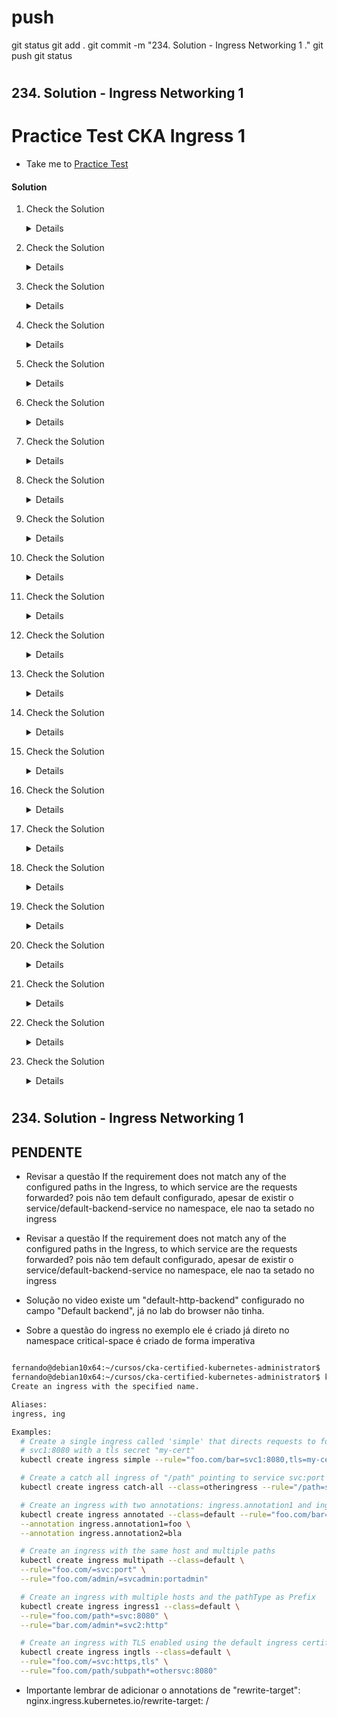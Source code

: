 
# ###################################################################################################################### 
# ###################################################################################################################### 
#  push

git status
git add .
git commit -m "234. Solution - Ingress Networking 1 ."
git push
git status



# ###################################################################################################################### 
# ###################################################################################################################### 
##  234. Solution - Ingress Networking 1 

# Practice Test CKA Ingress 1

  - Take me to [Practice Test](https://kodekloud.com/topic/practice-test-cka-ingress-networking-1/)

#### Solution 

  1. Check the Solution

     <details>

      ```
      Ok
      ```
     </details>
  
  2. Check the Solution

     <details>

      ```
      INGRESS-SPACE
      ```
     </details>

  3. Check the Solution

     <details>

      ```
      NGINX-INGRESS-CONTROLLER
      ```
     </details>

  4. Check the Solution

     <details>

      ```
      APP-SPACE
      ```
     </details>

  5. Check the Solution

     <details>

      ```
      3
      ```
     </details>

  6. Check the Solution

     <details>

      ```
      APP-SPACE
      ```
     </details>

  7. Check the Solution

     <details>

      ```
      INGRESS-WEAR-WATCH
      ```
     </details>

  8. Check the Solution

     <details>

      ```
      ALL-HOSTS(*)
      ```
     </details>

  9. Check the Solution

     <details>

      ```
      WEAR-SERVICE
      ```
     </details>

  10. Check the Solution

      <details>

       ```
        /WATCH
       ```
      </details>

  11. Check the Solution

      <details>

       ```
        DEFAULT-HTTP-BACKEND
       ```
      </details>

  12. Check the Solution

      <details>

       ```
        404-ERROR-PAGE
       ```
      </details>

  13. Check the Solution

      <details>

       ```
        OK
       ```
      </details>

  14. Check the Solution

      <details>
 
        ```
        kubectl edit ingress --namespace app-space
        ```
        Change the path from /watch to /stream
    
        OR
 
        ```yaml
        apiVersion: v1
        items:
        - apiVersion: extensions/v1beta1
          kind: Ingress
          metadata:
            annotations:
              nginx.ingress.kubernetes.io/rewrite-target: /
              nginx.ingress.kubernetes.io/ssl-redirect: "false"
            name: ingress-wear-watch
            namespace: app-space
          spec:
            rules:
            - http:
                paths:
                - backend:
                    serviceName: wear-service
                    servicePort: 8080
                  path: /wear
                  pathType: ImplementationSpecific
                - backend:
                    serviceName: video-service
                    servicePort: 8080
                  path: /stream
                  pathType: ImplementationSpecific
          status:
            loadBalancer:
              ingress:
              - {}
        kind: List
        metadata:
          resourceVersion: ""
          selfLink: ""
       ```
      </details>

  15. Check the Solution

      <details>

       ```
        OK
       ```
      </details>

  16. Check the Solution

      <details>

       ```
        404 ERROR PAGE
       ```
      </details>

  17. Check the Solution

      <details>

       ```
        OK
       ```
      </details>

  18. Check the Solution

      <details>

        Run the command `kubectl edit ingress --namespace app-space` and add a new Path entry for the new service.

        OR

       ```yaml
       apiVersion: v1
       items:
       - apiVersion: extensions/v1beta1
         kind: Ingress
         metadata:
           annotations:
             nginx.ingress.kubernetes.io/rewrite-target: /
             nginx.ingress.kubernetes.io/ssl-redirect: "false"
           name: ingress-wear-watch
           namespace: app-space
         spec:
           rules:
           - http:
               paths:
               - backend:
                   serviceName: wear-service
                   servicePort: 8080
                 path: /wear
                 pathType: ImplementationSpecific
               - backend:
                   serviceName: video-service
                   servicePort: 8080
                 path: /stream
                 pathType: ImplementationSpecific
               - backend:
                   serviceName: food-service
                   servicePort: 8080
                 path: /eat
                 pathType: ImplementationSpecific
         status:
           loadBalancer:
             ingress:
             - {}
       kind: List
       metadata:
         resourceVersion: ""
         selfLink: ""
       ```
      </details>

  19. Check the Solution

      <details>

       ```
        OK
       ```
      </details>

  20. Check the Solution

      <details>

       ```
        CRITICAL-SPACE
       ```
      </details>

  21. Check the Solution

      <details>

       ```
        WEBAPP-PAY
       ```
      </details>

  22. Check the Solution

      <details>

      ```yaml
      apiVersion: networking.k8s.io/v1
      kind: Ingress
      metadata:
        name: test-ingress
        namespace: critical-space
        annotations:
          nginx.ingress.kubernetes.io/rewrite-target: /
          nginx.ingress.kubernetes.io/ssl-redirect: "false"
      spec:
        rules:
        - http:
            paths:
            - path: /pay
              pathType: Prefix
              backend:
                service:
                  name: pay-service
                  port:
                    number: 8282 
       ```
        </details>

  23. Check the Solution

      <details>

       ```
        OK
       ```
      </details>





# ###################################################################################################################### 
# ###################################################################################################################### 
##  234. Solution - Ingress Networking 1 


## PENDENTE
- Revisar a questão
    If the requirement does not match any of the configured paths in the Ingress, to which service are the requests forwarded?
pois não tem default configurado, apesar de existir o service/default-backend-service no namespace, ele nao ta setado no ingress





- Revisar a questão
    If the requirement does not match any of the configured paths in the Ingress, to which service are the requests forwarded?
pois não tem default configurado, apesar de existir o service/default-backend-service no namespace, ele nao ta setado no ingress

- Solução
no video existe um "default-http-backend" configurado no campo "Default backend", já no lab do browser não tinha.








- Sobre a questão do ingress
no exemplo ele é criado já direto no namespace critical-space
é criado de forma imperativa

~~~~bash

fernando@debian10x64:~/cursos/cka-certified-kubernetes-administrator$
fernando@debian10x64:~/cursos/cka-certified-kubernetes-administrator$ kubectl create ingress -h
Create an ingress with the specified name.

Aliases:
ingress, ing

Examples:
  # Create a single ingress called 'simple' that directs requests to foo.com/bar to svc
  # svc1:8080 with a tls secret "my-cert"
  kubectl create ingress simple --rule="foo.com/bar=svc1:8080,tls=my-cert"

  # Create a catch all ingress of "/path" pointing to service svc:port and Ingress Class as "otheringress"
  kubectl create ingress catch-all --class=otheringress --rule="/path=svc:port"

  # Create an ingress with two annotations: ingress.annotation1 and ingress.annotations2
  kubectl create ingress annotated --class=default --rule="foo.com/bar=svc:port" \
  --annotation ingress.annotation1=foo \
  --annotation ingress.annotation2=bla

  # Create an ingress with the same host and multiple paths
  kubectl create ingress multipath --class=default \
  --rule="foo.com/=svc:port" \
  --rule="foo.com/admin/=svcadmin:portadmin"

  # Create an ingress with multiple hosts and the pathType as Prefix
  kubectl create ingress ingress1 --class=default \
  --rule="foo.com/path*=svc:8080" \
  --rule="bar.com/admin*=svc2:http"

  # Create an ingress with TLS enabled using the default ingress certificate and different path types
  kubectl create ingress ingtls --class=default \
  --rule="foo.com/=svc:https,tls" \
  --rule="foo.com/path/subpath*=othersvc:8080"

~~~~


- Importante lembrar de adicionar o annotations de "rewrite-target":
nginx.ingress.kubernetes.io/rewrite-target: /